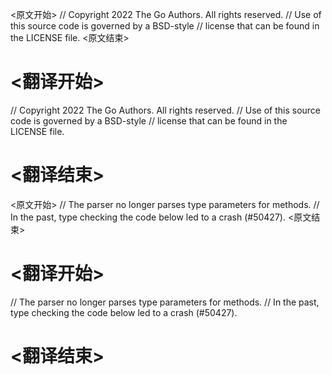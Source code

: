 
<原文开始>
// Copyright 2022 The Go Authors. All rights reserved.
// Use of this source code is governed by a BSD-style
// license that can be found in the LICENSE file.
<原文结束>

# <翻译开始>
// Copyright 2022 The Go Authors. All rights reserved.
// Use of this source code is governed by a BSD-style
// license that can be found in the LICENSE file.
# <翻译结束>


<原文开始>
// The parser no longer parses type parameters for methods.
// In the past, type checking the code below led to a crash (#50427).
<原文结束>

# <翻译开始>
// The parser no longer parses type parameters for methods.
// In the past, type checking the code below led to a crash (#50427).
# <翻译结束>

